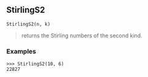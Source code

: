 ## StirlingS2

``` 
StirlingS2(n, k)
``` 

> returns the Stirling numbers of the second kind. 

### Examples
``` 
>>> StirlingS2(10, 6)
22827
```